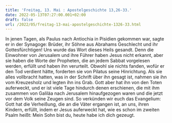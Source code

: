 ```yaml
---
title: 'Freitag, 13. Mai : Apostelgeschichte 13,26-33.'
date: 2022-05-13T07:27:00.001+02:00
draft: false
url: /2022/05/freitag-13-mai-apostelgeschichte-1326-33.html
---
```


In jenen Tagen, als Paulus nach Antiochia in Pisidien gekommen war, sagte er in der Synagoge: Brüder, ihr Söhne aus Abrahams Geschlecht und ihr Gottesfürchtigen! Uns wurde das Wort dieses Heils gesandt. Denn die Einwohner von Jerusalem und ihre Führer haben Jesus nicht erkannt, aber sie haben die Worte der Propheten, die an jedem Sabbat vorgelesen werden, erfüllt und haben ihn verurteilt. Obwohl sie nichts fanden, wofür er den Tod verdient hätte, forderten sie von Pilatus seine Hinrichtung. Als sie alles vollbracht hatten, was in der Schrift über ihn gesagt ist, nahmen sie ihn vom Kreuzesholz und legten ihn ins Grab. Gott aber hat ihn von den Toten auferweckt, und er ist viele Tage hindurch denen erschienen, die mit ihm zusammen von Galiläa nach Jerusalem hinaufgezogen waren und die jetzt vor dem Volk seine Zeugen sind. So verkünden wir euch das Evangelium: Gott hat die Verheißung, die an die Väter ergangen ist, an uns, ihren Kindern, erfüllt, indem er Jesus auferweckt hat, wie es schon im zweiten Psalm heißt: Mein Sohn bist du, heute habe ich dich gezeugt.